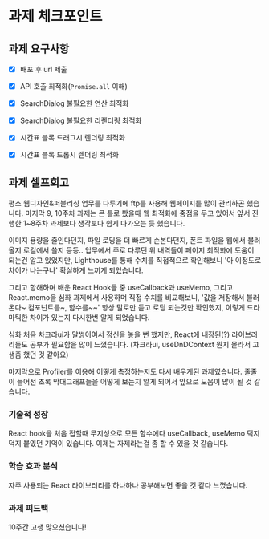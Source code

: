 # 과제 체크포인트

## 과제 요구사항

- [x] 배포 후 url 제출

- [x] API 호출 최적화(`Promise.all` 이해)

- [x] SearchDialog 불필요한 연산 최적화
- [x] SearchDialog 불필요한 리렌더링 최적화

- [x] 시간표 블록 드래그시 렌더링 최적화
- [x] 시간표 블록 드롭시 렌더링 최적화

## 과제 셀프회고

평소 웹디자인&퍼블리싱 업무를 다루기에 ftp를 사용해 웹페이지를 많이 관리하곤 했습니다.
마지막 9, 10주차 과제는 큰 틀로 봤을때 웹 최적화에 중점을 두고 있어서 앞서 진행한 1~8주차 과제보다
생각보다 쉽게 다가오는 듯 했습니다.

이미지 용량을 줄인다던지, 파일 로딩을 더 빠르게 손본다던지, 폰트 파일을 웹에서 불러올지 로컬에서 쓸지 등등..
업무에서 주로 다루던 위 내역들이 페이지 최적화에 도움이 되는건 알고 있었지만,
Lighthouse를 통해 수치를 직접적으로 확인해보니 '아 이정도로 차이가 나는구나' 확실하게 느끼게 되었습니다.

그리고 항해하며 배운 React Hook들 중 useCallback과 useMemo, 그리고 React.memo을 심화 과제에서 사용하며
직접 수치를 비교해보니, '값을 저장해서 불러온다~ 컴포넌트를~, 함수를~~' 항상 말로만 듣고 로딩 되는것만 확인했지,
이렇게 드라마틱한 차이가 있는지 다시한번 알게 되었습니다.

심화 처음 차크라ui가 말썽이여서 정신을 놓을 뻔 했지만, React에 내장된(?) 라이브러리들도 공부가 필요함을 많이 느꼈습니다.
(차크라ui, useDnDContext 뭔지 몰라서 고생좀 했던 것 같아요)

마지막으로 Profiler를 이용해 어떻게 측정하는지도 다시 배우게된 과제였습니다.
줄줄이 늘어선 초록 막대그래프들을 어떻게 보는지 알게 되어서 앞으로 도움이 많이 될 것 같습니다.

### 기술적 성장

React hook을 처음 접할때 무지성으로 모든 함수에다 useCallback, useMemo 덕지덕지 붙였던 기억이 있습니다.
이제는 자제라는걸 좀 할 수 있을 것 같습니다.

### 학습 효과 분석

자주 사용되는 React 라이브러리를 하나하나 공부해보면 좋을 것 같다 느꼈습니다.

### 과제 피드백

10주간 고생 많으셨습니다!
